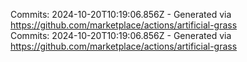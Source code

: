 Commits: 2024-10-20T10:19:06.856Z - Generated via https://github.com/marketplace/actions/artificial-grass
<br>
Commits: 2024-10-20T10:19:06.856Z - Generated via https://github.com/marketplace/actions/artificial-grass
<br>
